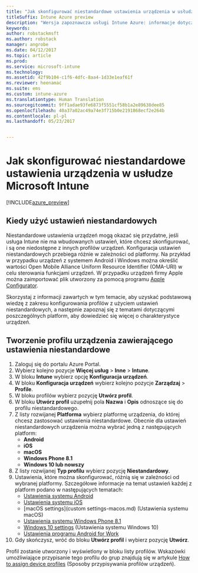 ```yaml
---
title: "Jak skonfigurować niestandardowe ustawienia urządzenia w usłudze Intune"
titleSuffix: Intune Azure preview
description: "Wersja zapoznawcza usługi Intune Azure: informacje dotyczące konfigurowania ustawień niestandardowych na zarządzanych urządzeniach przy użyciu usługi Intune."
keywords: 
author: robstackmsft
ms.author: robstack
manager: angrobe
ms.date: 04/12/2017
ms.topic: article
ms.prod: 
ms.service: microsoft-intune
ms.technology: 
ms.assetid: 42f9b104-c1f6-4dfc-8aa4-1d33e1eaf61f
ms.reviewer: heenamac
ms.suite: ems
ms.custom: intune-azure
ms.translationtype: Human Translation
ms.sourcegitcommit: 9ff1adae93fe6873f5551cf58b1a2e89638dee85
ms.openlocfilehash: 40a37a02ac49a74e3f715b0e2191868ecf2e264b
ms.contentlocale: pl-pl
ms.lasthandoff: 05/23/2017


---
```


# <a name="how-to-configure-custom-device-settings-in-microsoft-intune"></a>Jak skonfigurować niestandardowe ustawienia urządzenia w usłudze Microsoft Intune

[!INCLUDE[azure_preview](./includes/azure_preview.md)]

## <a name="when-to-use-custom-settings"></a>Kiedy użyć ustawień niestandardowych

Niestandardowe ustawienia urządzeń mogą okazać się przydatne, jeśli usługa Intune nie ma wbudowanych ustawień, które chcesz skonfigurować, i są one niedostępne z innych profilów urządzeń.
Konfiguracja ustawień niestandardowych przebiega różnie w zależności od platformy. Na przykład w przypadku urządzeń z systemem Android i Windows można określić wartości Open Mobile Alliance Uniform Resource Identifier (OMA-URI) w celu sterowania funkcjami urządzeń. W przypadku urządzeń firmy Apple można zaimportować plik utworzony za pomocą programu [Apple Configurator](https://itunes.apple.com/us/app/apple-configurator-2/id1037126344?mt=12).

Skorzystaj z informacji zawartych w tym temacie, aby uzyskać podstawową wiedzę z zakresu konfigurowania profilów z użyciem ustawień niestandardowych, a następnie zapoznaj się z tematami dotyczącymi poszczególnych platform, aby dowiedzieć się więcej o charakterystyce urządzeń.

## <a name="create-a-device-profile-containing-custom-settings"></a>Tworzenie profilu urządzenia zawierającego ustawienia niestandardowe

1. Zaloguj się do portalu Azure Portal.
2. Wybierz kolejno pozycje **Więcej usług** > **Inne** > **Intune**.
3. W bloku **Intune** wybierz opcję **Konfiguracja urządzeń**.
2. W bloku **Konfiguracja urządzeń** wybierz kolejno pozycje **Zarządzaj** > **Profile**.
3. W bloku profilów wybierz pozycję **Utwórz profil**.
4. W bloku **Utwórz profil** uzupełnij pola **Nazwa** i **Opis** odnoszące się do profilu niestandardowego.
5. Z listy rozwijanej **Platforma** wybierz platformę urządzenia, do której chcesz zastosować ustawienia niestandardowe. Obecnie dla ustawień niestandardowych urządzenia można wybrać jedną z następujących platform:
    - **Android**
    - **iOS**
    - **macOS**
    - **Windows Phone 8.1**
    - **Windows 10 lub nowszy**
6. Z listy rozwijanej **Typ profilu** wybierz pozycję **Niestandardowy**.
7. Ustawienia, które można skonfigurować, różnią się w zależności od wybranej platformy. Szczegółowe informacje na temat ustawień każdej z platform podano w następujących tematach:
    - [Ustawienia systemu Android](custom-settings-android.md)
    - [Ustawienia systemu iOS](custom-settings-ios.md)
    - [macOS settings](custom settings-macos.md) (Ustawienia systemu macOS)
    - [Ustawienia systemu Windows Phone 8.1](custom-settings-windows-phone-8-1.md)
    - [Windows 10 settings](custom-settings-windows-10.md) (Ustawienia systemu Windows 10)
    - [Ustawienia programu Android for Work](custom-settings-android-for-work.md)
8. Gdy skończysz, wróć do bloku **Utwórz profil** i wybierz pozycję **Utwórz**.

Profil zostanie utworzony i wyświetlony w bloku listy profilów.
Wskazówki umożliwiające przypisanie tego profilu do grup znajdują się w artykule [How to assign device profiles](device-profile-assign.md) (Sposoby przypisywania profilów urządzeń).


